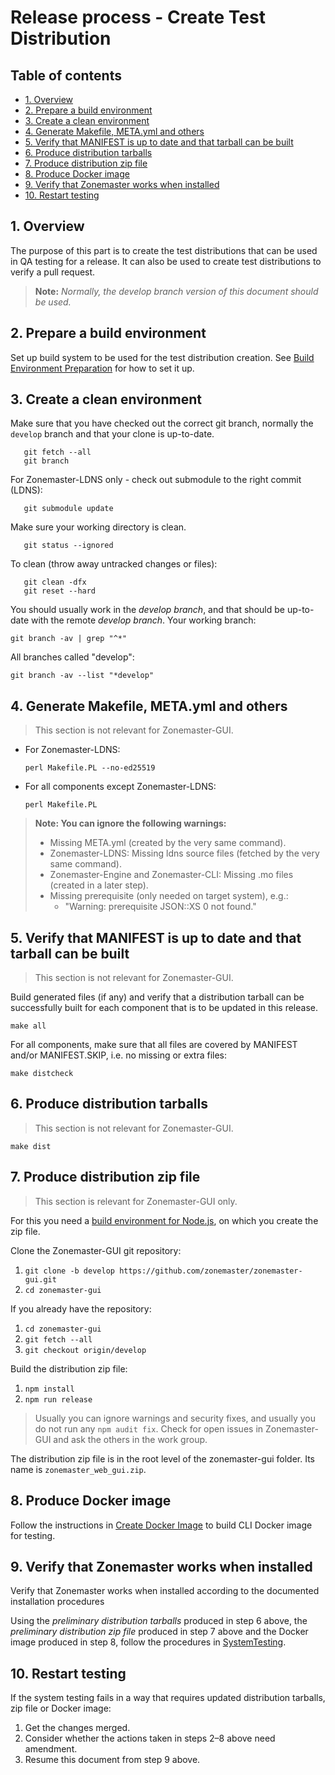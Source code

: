Release process - Create Test Distribution
==========================================

## Table of contents

* [1. Overview](#1-overview)
* [2. Prepare a build environment](#2-prepare-a-build-environment)
* [3. Create a clean environment](#3-create-a-clean-environment)
* [4. Generate Makefile, META.yml and others](#4-generate-makefile-metayml-and-others)
* [5. Verify that MANIFEST is up to date and that tarball can be built](#5-verify-that-manifest-is-up-to-date-and-that-tarball-can-be-built)
* [6. Produce distribution tarballs](#6-produce-distribution-tarballs)
* [7. Produce distribution zip file](#7-produce-distribution-zip-file)
* [8. Produce Docker image](#8-produce-docker-image)
* [9. Verify that Zonemaster works when installed](#9-verify-that-zonemaster-works-when-installed)
* [10. Restart testing](#10-restart-testing)

## 1. Overview

The purpose of this part is to create the test distributions that can be
used in QA testing for a release. It can also be used to create test
distributions to verify a pull request.

> **Note:** *Normally, the develop branch version of this document should be used.*

## 2. Prepare a build environment

Set up build system to be used for the test distribution creation. See
[Build Environment Preparation] for how to set it up.


## 3. Create a clean environment

Make sure that you have checked out the correct git branch, normally
the `develop` branch and that your clone is up-to-date.

       git fetch --all
       git branch

For Zonemaster-LDNS only - check out submodule to the right commit (LDNS):

       git submodule update

Make sure your working directory is clean.

       git status --ignored

To clean (throw away untracked changes or files):

       git clean -dfx
       git reset --hard

You should usually work in the *develop branch*, and that should be up-to-date
with the remote *develop branch*. Your working branch:

    git branch -av | grep "^*"

All branches called "develop":

    git branch -av --list "*develop"


## 4. Generate Makefile, META.yml and others

> This section is not relevant for Zonemaster-GUI.

 * For Zonemaster-LDNS:

       perl Makefile.PL --no-ed25519

 * For all components except Zonemaster-LDNS:

       perl Makefile.PL

> **Note: You can ignore the following warnings:**
> * Missing META.yml (created by the very same command).
> * Zonemaster-LDNS: Missing ldns source files (fetched by the very same command).
> * Zonemaster-Engine and Zonemaster-CLI: Missing .mo files (created in a later step).
> * Missing prerequisite (only needed on target system), e.g.:
>   * "Warning: prerequisite JSON::XS 0 not found."

## 5. Verify that MANIFEST is up to date and that tarball can be built

> This section is not relevant for Zonemaster-GUI.

Build generated files (if any) and verify that a distribution tarball can be 
successfully built for each component that is to be updated in this release.

    make all

For all components, make sure that all files are covered by MANIFEST and/or 
MANIFEST.SKIP, i.e. no missing or extra files:

    make distcheck


## 6. Produce distribution tarballs

> This section is not relevant for Zonemaster-GUI.

    make dist


## 7. Produce distribution zip file

> This section is relevant for Zonemaster-GUI only.

For this you need a [build environment for Node.js], on which you create
the zip file.

Clone the Zonemaster-GUI git repository:

1. `git clone -b develop https://github.com/zonemaster/zonemaster-gui.git`
2. `cd zonemaster-gui`

If you already have the repository:

1. `cd zonemaster-gui`
2. `git fetch --all`
3. `git checkout origin/develop`

Build the distribution zip file:

1. `npm install` 
2. `npm run release`

> Usually you can ignore warnings and security fixes, and usually you
> do not run any `npm audit fix`. Check for open issues in Zonemaster-GUI
> and ask the others in the work group.

The distribution zip file is in the root level of the zonemaster-gui folder. 
Its name is `zonemaster_web_gui.zip`.


## 8. Produce Docker image

Follow the instructions in [Create Docker Image] to build CLI Docker image for
testing.

## 9. Verify that Zonemaster works when installed

Verify that Zonemaster works when installed according to the documented
installation procedures

Using the *preliminary distribution tarballs* produced in step 6 above, the
*preliminary distribution zip file* produced in step 7 above and the Docker
image produced in step 8, follow the procedures in [SystemTesting].

## 10. Restart testing

If the system testing fails in a way that requires updated distribution
tarballs, zip file or Docker image:
 1. Get the changes merged.
 2. Consider whether the actions taken in steps 2–8 above need amendment.
 3. Resume this document from step 9 above.


[Build Environment Preparation]:              ../distrib-testing/BuildEnvironmentPreparation.md
[Build environment for Node.js]:              ../distrib-testing/Ubuntu-Node.js-build-environment.md
[Create Docker Image]:                        ReleaseProcess-create-docker-image.md
[NVM]:                                        https://github.com/nvm-sh/nvm
[Node.js]:                                    https://nodejs.org/en/
[SystemTesting]:                              SystemTesting.md

